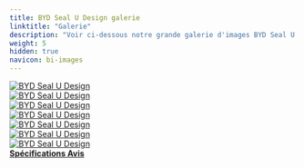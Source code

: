 ```yaml
---
title: BYD Seal U Design galerie
linktitle: "Galerie"
description: "Voir ci-dessous notre grande galerie d'images BYD Seal U Design. Cliquez sur les images pour les versions haute résolution."
weight: 5
hidden: true
navicon: bi-images
---
```

<!-- markdownlint-disable MD033 -->
<div class="row" id ="my-gallery">
	<div class="pswp-grid-item col-6 col-md-4">
		<a href="https://media.evkx.net/multimedia/models/byd/seal_u/seal_u_design/exterior_1.jpg"
data-pswp-src="https://media.evkx.net/multimedia/models/byd/seal_u/seal_u_design/exterior_1.jpg"
data-pswp-width="1500"
data-pswp-height="872" 
target="_blank">
			<img src="https://media.evkx.net/multimedia/models/byd/seal_u/seal_u_design/exterior_1_xst.jpg" alt="BYD Seal U Design" class="img-fluid " />
		</a>
	</div>
	<div class="pswp-grid-item col-6 col-md-4">
		<a href="https://media.evkx.net/multimedia/models/byd/seal_u/seal_u_design/exterior_2.jpg"
data-pswp-src="https://media.evkx.net/multimedia/models/byd/seal_u/seal_u_design/exterior_2.jpg"
data-pswp-width="1920"
data-pswp-height="1080" 
target="_blank">
			<img src="https://media.evkx.net/multimedia/models/byd/seal_u/seal_u_design/exterior_2_xst.jpg" alt="BYD Seal U Design" class="img-fluid " />
		</a>
	</div>
	<div class="pswp-grid-item col-6 col-md-4">
		<a href="https://media.evkx.net/multimedia/models/byd/seal_u/seal_u_design/exterior_3.jpg"
data-pswp-src="https://media.evkx.net/multimedia/models/byd/seal_u/seal_u_design/exterior_3.jpg"
data-pswp-width="2880"
data-pswp-height="2160" 
target="_blank">
			<img src="https://media.evkx.net/multimedia/models/byd/seal_u/seal_u_design/exterior_3_xst.jpg" alt="BYD Seal U Design" class="img-fluid " />
		</a>
	</div>
	<div class="pswp-grid-item col-6 col-md-4">
		<a href="https://media.evkx.net/multimedia/models/byd/seal_u/seal_u_design/exterior_4.jpg"
data-pswp-src="https://media.evkx.net/multimedia/models/byd/seal_u/seal_u_design/exterior_4.jpg"
data-pswp-width="2000"
data-pswp-height="1176" 
target="_blank">
			<img src="https://media.evkx.net/multimedia/models/byd/seal_u/seal_u_design/exterior_4_xst.jpg" alt="BYD Seal U Design" class="img-fluid " />
		</a>
	</div>
	<div class="pswp-grid-item col-6 col-md-4">
		<a href="https://media.evkx.net/multimedia/models/byd/seal_u/seal_u_design/exterior_5.jpg"
data-pswp-src="https://media.evkx.net/multimedia/models/byd/seal_u/seal_u_design/exterior_5.jpg"
data-pswp-width="1470"
data-pswp-height="967" 
target="_blank">
			<img src="https://media.evkx.net/multimedia/models/byd/seal_u/seal_u_design/exterior_5_xst.jpg" alt="BYD Seal U Design" class="img-fluid " />
		</a>
	</div>
	<div class="pswp-grid-item col-6 col-md-4">
		<a href="https://media.evkx.net/multimedia/models/byd/seal_u/seal_u_design/frontseats_1.jpg"
data-pswp-src="https://media.evkx.net/multimedia/models/byd/seal_u/seal_u_design/frontseats_1.jpg"
data-pswp-width="3000"
data-pswp-height="1687" 
target="_blank">
			<img src="https://media.evkx.net/multimedia/models/byd/seal_u/seal_u_design/frontseats_1_xst.jpg" alt="BYD Seal U Design" class="img-fluid " />
		</a>
	</div>
	<div class="pswp-grid-item col-6 col-md-4">
		<a href="https://media.evkx.net/multimedia/models/byd/seal_u/seal_u_design/main_1.jpg"
data-pswp-src="https://media.evkx.net/multimedia/models/byd/seal_u/seal_u_design/main_1.jpg"
data-pswp-width="1920"
data-pswp-height="1080" 
target="_blank">
			<img src="https://media.evkx.net/multimedia/models/byd/seal_u/seal_u_design/main_1_xst.jpg" alt="BYD Seal U Design" class="img-fluid " />
		</a>
	</div>
</div>
<script type="module">
  import PhotoSwipeLightbox from '/js/photoswipe-lightbox.esm.js';
    const lightbox = new PhotoSwipeLightbox({
       gallery: '#my-gallery',
        children: 'a',
        pswpModule: () => import('/js/photoswipe.esm.js')
    });
lightbox.init();
</script>
<div class="mt-3 mb-3">
<a href="../specifications/" class="text-decoration-none text-black">
<strong><i class="bi-arrow-left"></i> Spécifications </strong>
</a>
<a href="../reviews/" class="text-decoration-none text-black float-end">
<strong>Avis <i class="bi-arrow-right"></i></strong>
</a>
</div>
